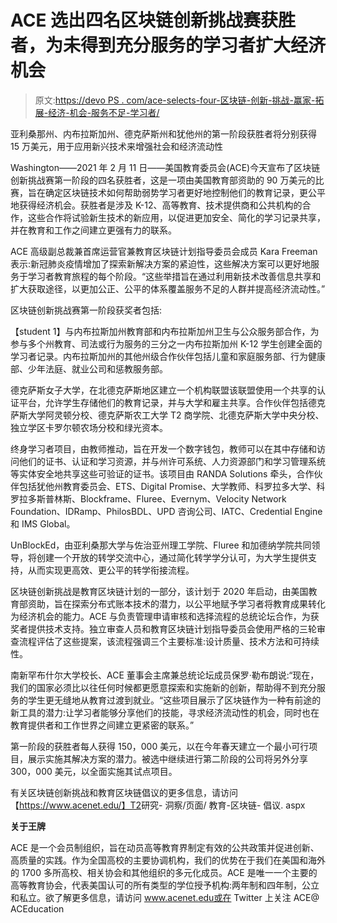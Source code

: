 # ACE 选出四名区块链创新挑战赛获胜者，为未得到充分服务的学习者扩大经济机会

> 原文:[https://devo PS . com/ace-selects-four-区块链-创新-挑战-赢家-拓展-经济-机会-服务不足-学习者/](https://devops.com/ace-selects-four-blockchain-innovation-challenge-winners-to-expand-economic-opportunity-to-underserved-learners/)

亚利桑那州、内布拉斯加州、德克萨斯州和犹他州的第一阶段获胜者将分别获得 15 万美元，用于应用新兴技术来增强社会和经济流动性

Washington——2021 年 2 月 11 日——美国教育委员会(ACE)今天宣布了区块链创新挑战赛第一阶段的四名获胜者，这是一项由美国教育部资助的 90 万美元的比赛，旨在确定区块链技术如何帮助弱势学习者更好地控制他们的教育记录，更公平地获得经济机会。获胜者是涉及 K-12、高等教育、技术提供商和公共机构的合作，这些合作将试验新生技术的新应用，以促进更加安全、简化的学习记录共享，并在教育和工作之间建立更强有力的联系。

ACE 高级副总裁兼首席运营官兼教育区块链计划指导委员会成员 Kara Freeman 表示:新冠肺炎疫情增加了探索新解决方案的紧迫性，这些解决方案可以更好地服务于学习者教育旅程的每个阶段。“这些举措旨在通过利用新技术改善信息共享和扩大获取途径，以更加公正、公平的体系覆盖服务不足的人群并提高经济流动性。”

区块链创新挑战赛第一阶段获奖者包括:

【student 1】与内布拉斯加州教育部和内布拉斯加州卫生与公众服务部合作，为参与多个州教育、司法或行为服务的三分之一内布拉斯加州 K-12 学生创建全面的学习者记录。内布拉斯加州的其他州级合作伙伴包括儿童和家庭服务部、行为健康部、少年法庭、就业公司和惩教服务部。

德克萨斯女子大学，在北德克萨斯地区建立一个机构联盟该联盟使用一个共享的认证平台，允许学生存储他们的教育记录，并与大学和雇主共享。合作伙伴包括德克萨斯大学阿灵顿分校、德克萨斯农工大学 T2 商学院、北德克萨斯大学中央分校、独立学区卡罗尔顿农场分校和绿光资本。

终身学习者项目，由教师推动，旨在开发一个数字钱包，教师可以在其中存储和访问他们的证书、认证和学习资源，并与州许可系统、人力资源部门和学习管理系统等实体安全地共享这些可验证的证书。该项目由 RANDA Solutions 牵头，合作伙伴包括犹他州教育委员会、ETS、Digital Promise、大学教师、科罗拉多大学、科罗拉多斯普林斯、Blockframe、Fluree、Evernym、Velocity Network Foundation、IDRamp、PhilosBDL、UPD 咨询公司、IATC、Credential Engine 和 IMS Global。

UnBlockEd，由亚利桑那大学与佐治亚州理工学院、Fluree 和加德纳学院共同领导，将创建一个开放的转学交流中心，通过简化转学学分认可，为大学生提供支持，从而实现更高效、更公平的转学衔接流程。

区块链创新挑战是教育区块链计划的一部分，该计划于 2020 年启动，由美国教育部资助，旨在探索分布式账本技术的潜力，以公平地赋予学习者将教育成果转化为经济机会的能力。ACE 与负责管理申请审核和选择流程的总统论坛合作，为获奖者提供技术支持。独立审查人员和教育区块链计划指导委员会使用严格的三轮审查流程评估了这些提案，该流程强调三个主要标准:设计质量、技术方法和可持续性。

南新罕布什尔大学校长、ACE 董事会主席兼总统论坛成员保罗·勒布朗说:“现在，我们的国家必须比以往任何时候都更愿意探索和实施新的创新，帮助得不到充分服务的学生更无缝地从教育过渡到就业。“这些项目展示了区块链作为一种有前途的新工具的潜力:让学习者能够分享他们的技能，寻求经济流动性的机会，同时也在教育提供者和工作世界之间建立更紧密的联系。”

第一阶段的获胜者每人获得 150，000 美元，以在今年春天建立一个最小可行项目，展示实施其解决方案的潜力。被选中继续进行第二阶段的公司将另外分享 300，000 美元，以全面实施其试点项目。

有关区块链创新挑战和教育区块链倡议的更多信息，请访问【https://www.acenet.edu/】T2<wbr>研究- 洞察/页面/ <wbr>教育-区块链- <wbr>倡议. aspx

**关于王牌**

ACE 是一个会员制组织，旨在动员高等教育界制定有效的公共政策并促进创新、高质量的实践。作为全国高校的主要协调机构，我们的优势在于我们在美国和海外的 1700 多所高校、相关协会和其他组织的多元化成员。ACE 是唯一一个主要的高等教育协会，代表美国认可的所有类型的学位授予机构:两年制和四年制，公立和私立。欲了解更多信息，请访问 www.acenet.edu或在 Twitter 上关注 ACE@ ACEducation